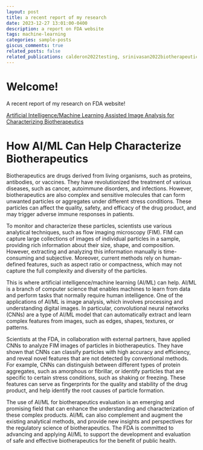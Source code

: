 ```yaml
---
layout: post
title: a recent report of my research
date: 2023-12-27 13:01:00-0400
description: a report on FDA website
tags: machine-learning
categories: sample-posts
giscus_comments: true
related_posts: false
related_publications: calderon2022testing, srinivasan2022biotherapeutics
---
```


# Welcome!

A recent report of my research on FDA website!

[Artificial Intelligence/Machine Learning Assisted Image Analysis for Characterizing Biotherapeutics](https://www.fda.gov/drugs/regulatory-science-action/artificial-intelligencemachine-learning-assisted-image-analysis-characterizing-biotherapeutics)


# How AI/ML Can Help Characterize Biotherapeutics

Biotherapeutics are drugs derived from living organisms, such as proteins, antibodies, or vaccines. They have revolutionized the treatment of various diseases, such as cancer, autoimmune disorders, and infections. However, biotherapeutics are also complex and sensitive molecules that can form unwanted particles or aggregates under different stress conditions. These particles can affect the quality, safety, and efficacy of the drug product, and may trigger adverse immune responses in patients.

To monitor and characterize these particles, scientists use various analytical techniques, such as flow imaging microscopy (FIM). FIM can capture large collections of images of individual particles in a sample, providing rich information about their size, shape, and composition. However, extracting and analyzing this information manually is time-consuming and subjective. Moreover, current methods rely on human-defined features, such as aspect ratio or compactness, which may not capture the full complexity and diversity of the particles.

This is where artificial intelligence/machine learning (AI/ML) can help. AI/ML is a branch of computer science that enables machines to learn from data and perform tasks that normally require human intelligence. One of the applications of AI/ML is image analysis, which involves processing and understanding digital images. In particular, convolutional neural networks (CNNs) are a type of AI/ML model that can automatically extract and learn complex features from images, such as edges, shapes, textures, or patterns.

Scientists at the FDA, in collaboration with external partners, have applied CNNs to analyze FIM images of particles in biotherapeutics. They have shown that CNNs can classify particles with high accuracy and efficiency, and reveal novel features that are not detected by conventional methods. For example, CNNs can distinguish between different types of protein aggregates, such as amorphous or fibrillar, or identify particles that are specific to certain stress conditions, such as shaking or freezing. These features can serve as fingerprints for the quality and stability of the drug product, and help identify the root causes of particle formation.

The use of AI/ML for biotherapeutics evaluation is an emerging and promising field that can enhance the understanding and characterization of these complex products. AI/ML can also complement and augment the existing analytical methods, and provide new insights and perspectives for the regulatory science of biotherapeutics. The FDA is committed to advancing and applying AI/ML to support the development and evaluation of safe and effective biotherapeutics for the benefit of public health. 